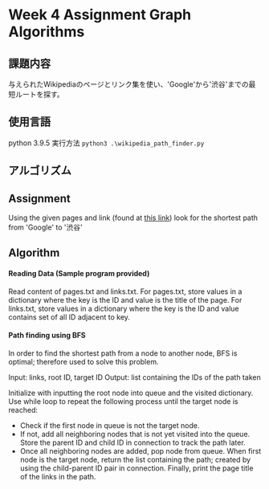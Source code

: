# Week 4 Assignment Graph Algorithms

## 課題内容
与えられたWikipediaのページとリンク集を使い、'Google'から'渋谷'までの最短ルートを探す。

## 使用言語
python 3.9.5
実行方法
`python3 .\wikipedia_path_finder.py`

## アルゴリズム

## Assignment
Using the given pages and link (found at [this link](https://github.com/yukidmy/step_wikipedia-graph)) look for the shortest path from 'Google' to '渋谷'

## Algorithm 
#### Reading Data (Sample program provided)
Read content of pages.txt and links.txt. 
For pages.txt, store values in a dictionary where the key is the ID and value is the title of the page. 
For links.txt, store values in a dictionary where the key is the ID and value contains set of all ID adjacent to key.

#### Path finding using BFS
In order to find the shortest path from a node to another node, BFS is optimal; therefore used to solve this problem. 

Input: links, root ID, target ID
Output: list containing the IDs of the path taken

Initialize with inputting the root node into queue and the visited dictionary.
Use while loop to repeat the following process until the target node is reached:
  - Check if the first node in queue is not the target node.
  - If not, add all neighboring nodes that is not yet visited into the queue. Store the parent ID and child ID in connection to track the path later.
  - Once all neighboring nodes are added, pop node from queue.
When first node is the target node, return the list containing the path; created by using the child-parent ID pair in connection.
Finally, print the page title of the links in the path.